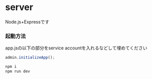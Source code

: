 # server

Node.js+Expressです

### 起動方法

app.jsの以下の部分をservice accountを入れるなどして埋めてください

```ts
admin.initializeApp();
```

```bash
npm i
npm run dev
```
